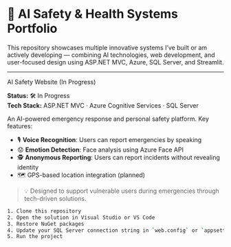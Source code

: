 # 🚨 AI Safety & Health Systems Portfolio

This repository showcases multiple innovative systems I’ve built or am actively developing — combining AI technologies, web development, and user-focused design using ASP.NET MVC, Azure, SQL Server, and Streamlit.

---
AI Safety Website (In Progress)

**Status:** 🛠️ In Progress  
**Tech Stack:** ASP.NET MVC · Azure Cognitive Services · SQL Server

An AI-powered emergency response and personal safety platform. Key features:
- 🎙️ **Voice Recognition**: Users can report emergencies by speaking
- 😟 **Emotion Detection**: Face analysis using Azure Face API
- 🕵️ **Anonymous Reporting**: Users can report incidents without revealing identity
- 🗺️ GPS-based location integration (planned)

> 💡 Designed to support vulnerable users during emergencies through tech-driven solutions.

```bash
1. Clone this repository
2. Open the solution in Visual Studio or VS Code
3. Restore NuGet packages
4. Update your SQL Server connection string in `web.config` or `appsettings.json`
5. Run the project

